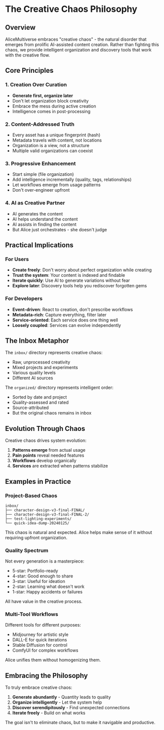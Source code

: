 # The Creative Chaos Philosophy

## Overview

AliceMultiverse embraces "creative chaos" - the natural disorder that emerges from prolific AI-assisted content creation. Rather than fighting this chaos, we provide intelligent organization and discovery tools that work with the creative flow.

## Core Principles

### 1. Creation Over Curation
- **Generate first, organize later**
- Don't let organization block creativity
- Embrace the mess during active creation
- Intelligence comes in post-processing

### 2. Content-Addressed Truth
- Every asset has a unique fingerprint (hash)
- Metadata travels with content, not locations
- Organization is a view, not a structure
- Multiple valid organizations can coexist

### 3. Progressive Enhancement
- Start simple (file organization)
- Add intelligence incrementally (quality, tags, relationships)
- Let workflows emerge from usage patterns
- Don't over-engineer upfront

### 4. AI as Creative Partner
- AI generates the content
- AI helps understand the content
- AI assists in finding the content
- But Alice just orchestrates - she doesn't judge

## Practical Implications

### For Users
- **Create freely**: Don't worry about perfect organization while creating
- **Trust the system**: Your content is indexed and findable
- **Iterate quickly**: Use AI to generate variations without fear
- **Explore later**: Discovery tools help you rediscover forgotten gems

### For Developers
- **Event-driven**: React to creation, don't prescribe workflows
- **Metadata-rich**: Capture everything, filter later
- **Service-oriented**: Each service does one thing well
- **Loosely coupled**: Services can evolve independently

## The Inbox Metaphor

The `inbox/` directory represents creative chaos:
- Raw, unprocessed creativity
- Mixed projects and experiments
- Various quality levels
- Different AI sources

The `organized/` directory represents intelligent order:
- Sorted by date and project
- Quality-assessed and rated
- Source-attributed
- But the original chaos remains in inbox

## Evolution Through Chaos

Creative chaos drives system evolution:
1. **Patterns emerge** from actual usage
2. **Pain points** reveal needed features
3. **Workflows** develop organically
4. **Services** are extracted when patterns stabilize

## Examples in Practice

### Project-Based Chaos
```
inbox/
├── character-design-v3-final-FINAL/
├── character-design-v3-final-FINAL-2/
├── test-lighting-experiments/
└── quick-idea-dump-20240125/
```

This chaos is natural and expected. Alice helps make sense of it without requiring upfront organization.

### Quality Spectrum
Not every generation is a masterpiece:
- 5-star: Portfolio-ready
- 4-star: Good enough to share
- 3-star: Useful for ideation
- 2-star: Learning what doesn't work
- 1-star: Happy accidents or failures

All have value in the creative process.

### Multi-Tool Workflows
Different tools for different purposes:
- Midjourney for artistic style
- DALL-E for quick iterations  
- Stable Diffusion for control
- ComfyUI for complex workflows

Alice unifies them without homogenizing them.

## Embracing the Philosophy

To truly embrace creative chaos:
1. **Generate abundantly** - Quantity leads to quality
2. **Organize intelligently** - Let the system help
3. **Discover serendipitously** - Find unexpected connections
4. **Iterate freely** - Build on what works

The goal isn't to eliminate chaos, but to make it navigable and productive.